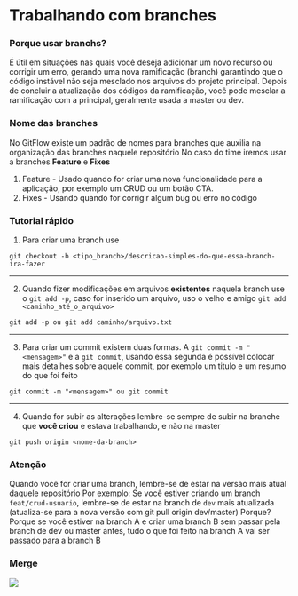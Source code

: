 # Trabalhando com branches

### Porque usar branchs?
É útil em situações nas quais você deseja adicionar um novo recurso ou corrigir um erro, gerando uma nova ramificação (branch) garantindo que o código instável não seja mesclado nos arquivos do projeto principal. Depois de concluir a atualização dos códigos da ramificação, você pode mesclar a ramificação com a principal, geralmente usada a master ou dev.

### Nome das branches
No GitFlow existe um padrão de nomes para branches que auxilia na organização das branches naquele repositório
No caso do time iremos usar a branches **Feature** e **Fixes**
  1. Feature - Usado quando for criar uma nova funcionalidade para a aplicação, por exemplo um CRUD ou um botão CTA.
  2. Fixes - Usando quando for corrigir algum bug ou erro no código
  
### Tutorial rápido
1. Para criar uma branch use
```
git checkout -b <tipo_branch>/descricao-simples-do-que-essa-branch-ira-fazer
```
------------------

2. Quando fizer modificações em arquivos **existentes** naquela branch use o ```git add -p```, caso for inserido um arquivo, uso o velho e amigo ```git add <caminho_até_o_arquivo>```
```
git add -p ou git add caminho/arquivo.txt
```
------------------

3. Para criar um commit existem duas formas. A ```git commit -m "<mensagem>"``` e a ```git commit```, usando essa segunda é possível colocar mais detalhes sobre aquele commit, por exemplo um titulo e um resumo do que foi feito
```
git commit -m "<mensagem>" ou git commit
```
------------------

4. Quando for subir as alterações lembre-se sempre de subir na branche que **você criou** e estava trabalhando, e não na master
```
git push origin <nome-da-branch>
```

### Atenção
Quando você for criar uma branch, lembre-se de estar na versão mais atual daquele repositório
Por exemplo: Se você estiver criando um branch ```feat/crud-usuario```, lembre-se de estar na branch de ```dev``` mais atualizada (atualiza-se para a nova versão com git pull origin dev/master)
Porque?
Porque se você estiver na branch A e criar uma branch B sem passar pela branch de dev ou master antes, tudo o que foi feito na branch A vai ser passado para a branch B

### Merge
![](https://media1.tenor.com/images/907ca4314bc8af09f6c3ca5719d60f7e/tenor.gif?itemid=5920259)
